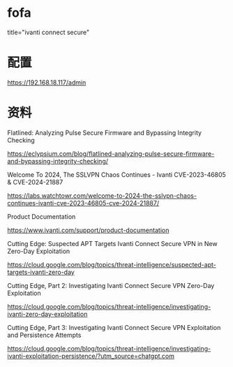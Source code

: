 # fofa

title="ivanti connect secure"

# 配置

https://192.168.18.117/admin


# 资料

Flatlined: Analyzing Pulse Secure Firmware and Bypassing Integrity Checking

https://eclypsium.com/blog/flatlined-analyzing-pulse-secure-firmware-and-bypassing-integrity-checking/

Welcome To 2024, The SSLVPN Chaos Continues - Ivanti CVE-2023-46805 & CVE-2024-21887

https://labs.watchtowr.com/welcome-to-2024-the-sslvpn-chaos-continues-ivanti-cve-2023-46805-cve-2024-21887/

Product Documentation

https://www.ivanti.com/support/product-documentation


Cutting Edge: Suspected APT Targets Ivanti Connect Secure VPN in New Zero-Day Exploitation

https://cloud.google.com/blog/topics/threat-intelligence/suspected-apt-targets-ivanti-zero-day

Cutting Edge, Part 2: Investigating Ivanti Connect Secure VPN Zero-Day Exploitation

https://cloud.google.com/blog/topics/threat-intelligence/investigating-ivanti-zero-day-exploitation

Cutting Edge, Part 3: Investigating Ivanti Connect Secure VPN Exploitation and Persistence Attempts

https://cloud.google.com/blog/topics/threat-intelligence/investigating-ivanti-exploitation-persistence/?utm_source=chatgpt.com